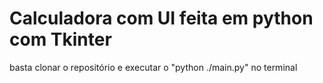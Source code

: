 # Calculadora com UI feita em python com Tkinter

basta clonar o repositório e executar o "python ./main.py" no terminal
